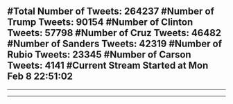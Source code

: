 #Total Number of Tweets: 264237 
#Number of Trump Tweets: 90154
#Number of Clinton Tweets: 57798
#Number of Cruz Tweets: 46482
#Number of Sanders Tweets: 42319
#Number of Rubio Tweets: 23345
#Number of Carson Tweets: 4141
#Current Stream Started at Mon Feb  8 22:51:02
---
---
---
